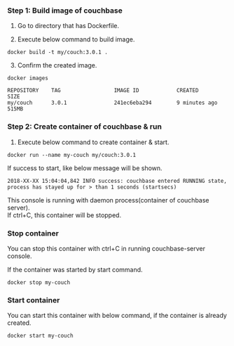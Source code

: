 ### Step 1: Build image of couchbase
1. Go to directory that has Dockerfile.

2. Execute below command to build image.
```
docker build -t my/couch:3.0.1 .
```
3. Confirm the created image.
```
docker images
```
```
REPOSITORY    TAG                 IMAGE ID            CREATED             SIZE
my/couch      3.0.1               241ec6eba294        9 minutes ago       515MB
```

### Step 2: Create container of couchbase & run
1. Execute below command to create container & start.
```
docker run --name my-couch my/couch:3.0.1
```
If success to start, like below message will be shown.
```
2018-XX-XX 15:04:04,842 INFO success: couchbase entered RUNNING state, process has stayed up for > than 1 seconds (startsecs)
```
This console is running with daemon process(container of couchbase server).  
If ctrl+C, this container will be stopped.


### Stop container
You can stop this container with ctrl+C in running couchbase-server console.

If the container was started by start command.
```
docker stop my-couch
```

### Start container
You can start this container with below command, if the container is already created.
```
docker start my-couch
```
